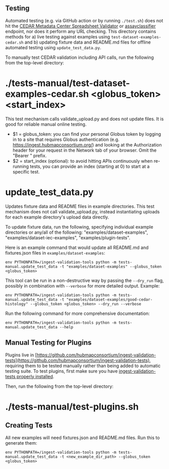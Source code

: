 ## Testing

Automated testing (e.g. via GitHub action or by running `./test.sh`) does not hit the [CEDAR Metadata Center Spreadsheet Validator](https://metadatacenter.github.io/spreadsheet-validator-docs/api-reference/) or [assayclassifier](https://github.com/hubmapconsortium/ingest-api/tree/main/src/routes/assayclassifier) endpoint, nor does it perform any URL checking. This directory contains methods for a) live testing against examples using `test-dataset-examples-cedar.sh` and b) updating fixture data and README.md files for offline automated testing using `update_test_data.py`.

To manually test CEDAR validation including API calls, run the following from the top-level directory:

# ./tests-manual/test-dataset-examples-cedar.sh <globus_token> <start_index>

This test mechanism calls validate_upload.py and does not update files. It is good for reliable manual online testing.

- $1 = globus_token: you can find your personal Globus token by logging in to a site that requires Globus authentication (e.g. https://ingest.hubmapconsortium.org/) and looking at the Authorization header for your request in the Network tab of your browser. Omit the "Bearer " prefix.
- $2 = start_index (optional): to avoid hitting APIs continuously when re-running tests, you can provide an index (starting at 0) to start at a specific test.

# update_test_data.py

Updates fixture data and README files in example directories. This test mechanism does not call validate_upload.py, instead instantiating uploads for each example directory's upload data directly.

To update fixture data, run the following, specifying individual example directories or any/all of the following: "examples/dataset-examples", "examples/dataset-iec-examples", "examples/plugin-tests".

Here is an example command that would update all README.md and fixtures.json files in `examples/dataset-examples`:

```
env PYTHONPATH=/ingest-validation-tools python -m tests-manual.update_test_data -t "examples/dataset-examples" --globus_token <globus_token>
```

This tool can be run in a non-destructive way by passing the `--dry_run` flag, possibly in combination with `--verbose` for more detailed output. Example:

```
env PYTHONPATH=/ingest-validation-tools python -m tests-manual.update_test_data -t "examples/dataset-examples/good-cedar-histology" --globus_token <globus_token> --dry_run --verbose
```

Run the following command for more comprehensive documentation:

```
env PYTHONPATH=/ingest-validation-tools python -m tests-manual.update_test_data --help
```

## Manual Testing for Plugins

Plugins live in [https://github.com/hubmapconsortium/ingest-validation-tests](https://github.com/hubmapconsortium/ingest-validation-tests), requiring them to be tested manually rather than being added to automatic testing suite. To test plugins, first make sure you have [ingest-validation-tests properly installed](https://github.com/hubmapconsortium/ingest-validation-tools#running-plugin-tests).

Then, run the following from the top-level directory:

# ./tests-manual/test-plugins.sh

## Creating Tests

All new examples will need fixtures.json and README.md files. Run this to generate them:

```
env PYTHONPATH=/ingest-validation-tools python -m tests-manual.update_test_data -t <new_example_dir_path> --globus_token <globus_token>
```
